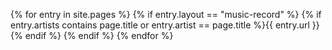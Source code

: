 {% for entry in site.pages %}
  {% if entry.layout == "music-record" %}
    {% if entry.artists contains page.title or entry.artist == page.title %}{{ entry.url }}<br>{% endif %}
  {% endif %}
{% endfor %}